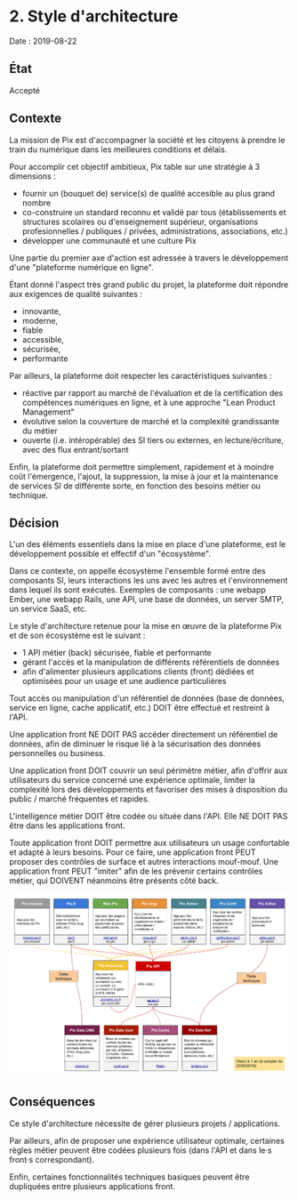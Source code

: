 # 2. Style d'architecture

Date : 2019-08-22

## État

Accepté

## Contexte

La mission de Pix est d'accompagner la société et les citoyens à prendre le train du numérique dans les meilleures conditions et délais.

Pour accomplir cet objectif ambitieux, Pix table sur une stratégie à 3 dimensions :
- fournir un (bouquet de) service(s) de qualité accesible au plus grand nombre
- co-construire un standard reconnu et validé par tous (établissements et structures scolaires ou d'enseignement supérieur, organisations profesionnelles / publiques / privées, administrations, associations, etc.)
- développer une communauté et une culture Pix

Une partie du premier axe d'action est adressée à travers le développement d'une "plateforme numérique en ligne".

Étant donné l'aspect très grand public du projet, la plateforme doit répondre aux exigences de qualité suivantes :
- innovante,
- moderne,
- fiable
- accessible, 
- sécurisée,
- performante 

Par ailleurs, la plateforme doit respecter les caractéristiques suivantes :
- réactive par rapport au marché de l'évaluation et de la certification des compétences numériques en ligne, et à une approche "Lean Product Management"  
- évolutive selon la couverture de marché et la complexité grandissante du métier
- ouverte (i.e. intéropérable) des SI tiers ou externes, en lecture/écriture, avec des flux entrant/sortant

Enfin, la plateforme doit permettre simplement, rapidement et à moindre coût l'émergence, l'ajout, la suppression, la mise à jour et la maintenance de services SI de différente sorte, en fonction des besoins métier ou technique.

## Décision

L'un des éléments essentiels dans la mise en place d'une plateforme, est le développement possible et effectif d'un "écosystème". 

Dans ce contexte, on appelle écosystème l'ensemble formé entre des composants SI, leurs interactions les uns avec les autres et l'environnement dans lequel ils sont exécutés. Exemples de composants : une webapp Ember, une webapp Rails, une API, une base de données, un server SMTP, un service SaaS, etc.

Le style d'architecture retenue pour la mise en œuvre de la plateforme Pix et de son écosystème est le suivant :

- 1 API métier (back) sécurisée, fiable et performante
- gérant l'accès et la manipulation de différents référentiels de données 
- afin d'alimenter plusieurs applications clients (front) dédiées et optimisées pour un usage et une audience particulières 

Tout accès ou manipulation d'un référentiel de données (base de données, service en ligne, cache applicatif, etc.) DOIT être effectué et restreint à l'API. 

Une application front NE DOIT PAS accéder directement un référentiel de données, afin de diminuer le risque lié à la sécurisation des données personnelles ou business.

Une application front DOIT couvrir un seul périmètre métier, afin d'offrir aux utilisateurs du service concerné une expérience optimale, limiter la complexité lors des développements et favoriser des mises à disposition du public / marché fréquentes et rapides. 

L'intelligence métier DOIT être codée ou située dans l'API. Elle NE DOIT PAS être dans les applications front.

Toute application front DOIT permettre aux utilisateurs un usage confortable et adapté à leurs besoins. Pour ce faire, une application front PEUT proposer des contrôles de surface et autres interactions mouf-mouf. Une application front PEUT "imiter" afin de les prévenir certains contrôles métier, qui DOIVENT néanmoins être présents côté back.

![Architecture Overview](../assets/architecture-overview.png)

## Conséquences

Ce style d'architecture nécessite de gérer plusieurs projets / applications.

Par ailleurs, afin de proposer une expérience utilisateur optimale, certaines règles métier peuvent être codées plusieurs fois (dans l'API et dans le·s front·s correspondant).

Enfin, certaines fonctionnalités techniques basiques peuvent être dupliquées entre plusieurs applications front.
